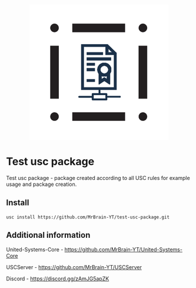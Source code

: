 <p align="center">
  <img src="USCTest.png" alt="Test"/>
</p>

# Test usc package

Test usc package - package created according to all USC rules for example usage and package creation.

## Install

    usc install https://github.com/MrBrain-YT/test-usc-package.git

## Additional information
United-Systems-Core - https://github.com/MrBrain-YT/United-Systems-Core

USCServer - https://github.com/MrBrain-YT/USCServer

Discord - https://discord.gg/zAmJG5apZK




